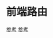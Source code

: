 # 前端路由

[参考](https://juejin.im/post/5ac61da66fb9a028c71eae1b)
[参考](https://juejin.im/post/5d2d19ccf265da1b7f29b05f#heading-4)